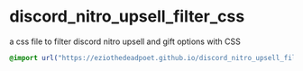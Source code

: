 # discord_nitro_upsell_filter_css
a css file to filter discord nitro upsell and gift options with CSS

```css
@import url("https://eziothedeadpoet.github.io/discord_nitro_upsell_filter_css/filter.css")
```
